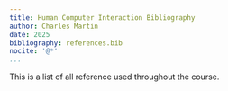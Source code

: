 ```yaml
---
title: Human Computer Interaction Bibliography
author: Charles Martin
date: 2025
bibliography: references.bib
nocite: '@*'
...
```


This is a list of all reference used throughout the course.

